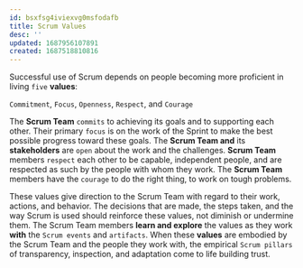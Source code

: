 ```yaml
---
id: bsxfsg4iviexvg0msfodafb
title: Scrum Values
desc: ''
updated: 1687956107891
created: 1687518810816
---
```


Successful use of Scrum depends on people becoming more proficient in living `five` **values**:

`Commitment`, `Focus`, `Openness`, `Respect`, and `Courage`

The **Scrum Team** `commits` to achieving its goals and to supporting each other. Their primary `focus` is on the work of the Sprint to make the best possible progress toward these goals. The **Scrum Team and** its **stakeholders** are `open` about the work and the challenges. **Scrum Team** members `respect` each other to be capable, independent people, and are respected as such by the people with whom they work. The **Scrum Team** members have the `courage` to do the right thing, to work on tough problems.

These values give direction to the Scrum Team with regard to their work, actions, and behavior. The decisions that are made, the steps taken, and the way Scrum is used should reinforce these values, not diminish or undermine them. The Scrum Team members **learn and explore** the values as they work **with** the `Scrum events` and `artifacts`. When these **values** are embodied by the Scrum Team and the people they work with, the empirical `Scrum pillars` of transparency, inspection, and adaptation come to life building trust.